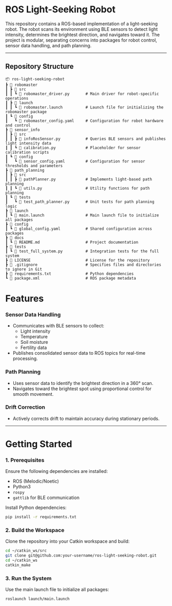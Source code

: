 # **ROS Light-Seeking Robot**

This repository contains a ROS-based implementation of a light-seeking robot. The robot scans its environment using BLE sensors to detect light intensity, determines the brightest direction, and navigates toward it. The project is modular, separating concerns into packages for robot control, sensor data handling, and path planning.

---

## **Repository Structure**

```plaintext
📦 ros-light-seeking-robot
┣ 📂 robomaster
┃ ┣ 📂 src
┃ ┃ ┗ 📜 robomaster_driver.py       # Main driver for robot-specific operations
┃ ┣ 📂 launch
┃ ┃ ┗ 📜 robomaster.launch          # Launch file for initializing the robomaster package
┃ ┗ 📂 config
┃   ┗ 📜 robomaster_config.yaml     # Configuration for robot hardware and control
┣ 📂 sensor_info
┃ ┣ 📂 src
┃ ┃ ┣ 📜 infoRosSensor.py           # Queries BLE sensors and publishes light intensity data
┃ ┃ ┗ 📜 calibration.py             # Placeholder for sensor calibration scripts
┃ ┗ 📂 config
┃   ┗ 📜 sensor_config.yaml         # Configuration for sensor thresholds and parameters
┣ 📂 path_planning
┃ ┣ 📂 src
┃ ┃ ┣ 📜 pathPlanner.py             # Implements light-based path planning
┃ ┃ ┗ 📜 utils.py                   # Utility functions for path planning
┃ ┗ 📂 tests
┃   ┗ 📜 test_path_planner.py       # Unit tests for path planning logic
┣ 📂 launch
┃ ┗ 📜 main.launch                  # Main launch file to initialize all packages
┣ 📂 config
┃ ┗ 📜 global_config.yaml           # Shared configuration across packages
┣ 📂 docs
┃ ┗ 📜 README.md                    # Project documentation
┣ 📂 tests
┃ ┗ 📜 test_full_system.py          # Integration tests for the full system
┣ 📜 LICENSE                        # License for the repository
┣ 📜 .gitignore                     # Specifies files and directories to ignore in Git
┣ 📜 requirements.txt               # Python dependencies
┗ 📜 package.xml                    # ROS package metadata

```

# **Features**

### Sensor Data Handling
- Communicates with BLE sensors to collect:
  - Light intensity
  - Temperature
  - Soil moisture
  - Fertility data
- Publishes consolidated sensor data to ROS topics for real-time processing.

### Path Planning
- Uses sensor data to identify the brightest direction in a 360° scan.
- Navigates toward the brightest spot using proportional control for smooth movement.

### Drift Correction
- Actively corrects drift to maintain accuracy during stationary periods.

---

# **Getting Started**

### 1. Prerequisites
Ensure the following dependencies are installed:
- ROS (Melodic/Noetic)
- Python3
- `rospy`
- `gattlib` for BLE communication

Install Python dependencies:
```bash
pip install -r requirements.txt
```

### **2. Build the Workspace**

Clone the repository into your Catkin workspace and build:

```bash
cd ~/catkin_ws/src
git clone git@github.com:your-username/ros-light-seeking-robot.git
cd ~/catkin_ws
catkin_make
```
### **3. Run the System**

Use the main launch file to initialize all packages:

```bash
roslaunch launch/main.launch
```


